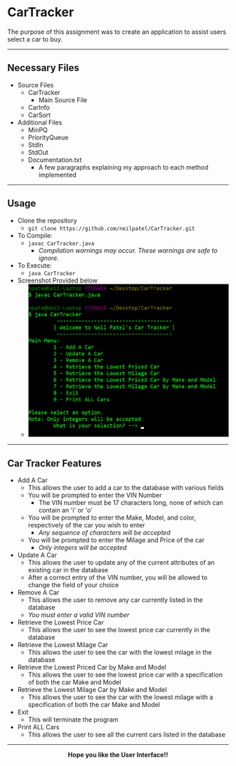 # CarTracker
The purpose of this assignment was to create an application to assist users select a car to buy. 
___
## Necessary Files
+ Source Files
	+ CarTracker
		+ Main Source File
	+ CarInfo
	+ CarSort
+ Additional Files
	+ MinPQ
	+ PriorityQueue
	+ StdIn
	+ StdOut
	+ Documentation.txt
		+ A few paragraphs explaining my approach to each method implemented
___
## Usage
+ Clone the repository
	+ `git clone https://github.com/neilpatel/CarTracker.git`
+ To Compile:
	+ `javac CarTracker.java`
		+ *Compilation warnings may occur. These warnings are safe to ignore.*
+ To Execute:
	+ `java CarTracker`
+ Screenshot Provided below
	+ ![Compile-Execution Screenshot](https://github.com/neilpatel/CarTracker/blob/master/screenshots/Compile-Execution.PNG)
___
## Car Tracker Features
+ Add A Car
	+ This allows the user to add a car to the database with various fields
	+ You will be prompted to enter the VIN Number
		+ The VIN number must be 17 characters long, none of which can contain an 'i' or 'o'
	+ You will be prompted to enter the Make, Model, and color, respectively of the car you wish to enter
		+ *Any sequence of characters will be accepted*
	+ You will be prompted to enter the Milage and Price of the car
		+ *Only integers will be accepted*
+ Update A Car
	+ This allows the user to update any of the current attributes of an existing car in the database
	+ After a correct entry of the VIN number, you will be allowed to change the field of your choice
+ Remove A Car
	+ This allows the user to remove any car currently listed in the database
	+ *You must enter a valid VIN number*
+ Retrieve the Lowest Price Car
	+ This allows the user to see the lowest price car currently in the database
+ Retrieve the Lowest Milage Car
	+ This allows the user to see the car with the lowest milage in the database
+ Retrieve the Lowest Priced Car by Make and Model
	+ This allows the user to see the lowest price car with a specification of both the car Make and Model
+ Retrieve the Lowest Milage Car by Make and Model 
	+ This allows the user to see the car with the lowest milage with a specification of both the car Make and Model
+ Exit
	+ This will terminate the program
+ Print ALL Cars
	+ This allows the user to see all the current cars listed in the database

___
<p align = "center"> <b> Hope you like the User Interface!!  </b> </p>
		
	
